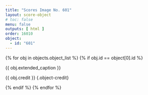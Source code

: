 ```yaml
---
title: "Scores Image No. 601"
layout: score-object
# toc: false
menu: false
outputs: [ html ]
order: 16010
object:
  - id: "601"
---
```


{% for obj in objects.object_list %}
{% if obj.id == object[0].id %}

{{ obj.extended_caption }}

{{ obj.credit }} {.object-credit}

{% endif %}
{% endfor %}
